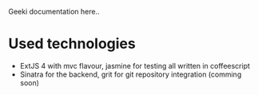 Geeki documentation here..

# Used technologies

* ExtJS 4 with mvc flavour, jasmine for testing all written in coffeescript
* Sinatra for the backend, grit for git repository integration (comming soon)